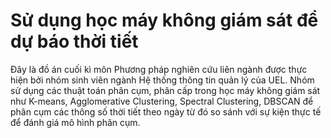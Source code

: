 # Sử dụng học máy không giám sát để dự báo thời tiết
Đây là đồ án cuối kì môn Phương pháp nghiên cứu liên ngành được thực hiện bởi nhóm sinh viên ngành Hệ thống thông tin quản lý của UEL.
Nhóm sử dụng các thuật toán phân cụm, phân cấp trong học máy không giám sát như K-means, Agglomerative Clustering, Spectral Clustering, DBSCAN để phân cụm các thông số thời tiết theo ngày từ đó so sánh với sự kiện thực tế để đánh giá mô hình phân cụm.
